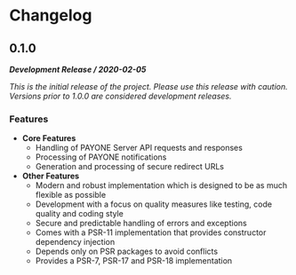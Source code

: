 Changelog
=========

0.1.0
-------------------------------
**_Development Release / 2020-02-05_**

_This is the initial release of the project. Please use this release with caution.
Versions prior to 1.0.0 are considered development releases._

### Features

 - **Core Features**
   - Handling of PAYONE Server API requests and responses
   - Processing of PAYONE notifications
   - Generation and processing of secure redirect URLs
 - **Other Features**
   - Modern and robust implementation which is designed to be as much flexible as possible
   - Development with a focus on quality measures like testing, code quality and coding style
   - Secure and predictable handling of errors and exceptions
   - Comes with a PSR-11 implementation that provides constructor dependency injection
   - Depends only on PSR packages to avoid conflicts
   - Provides a PSR-7, PSR-17 and PSR-18 implementation
